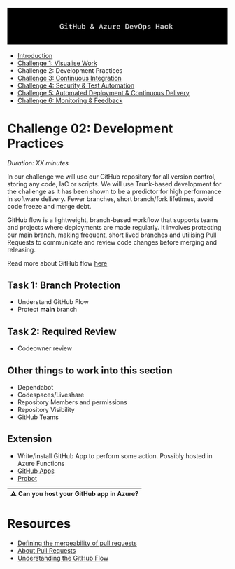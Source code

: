 ![Banner](../../resources/WelcomeBanner.png)

- [Introduction](/../..)
- [Challenge 1: Visualise Work](../../content/01_visualise_work)
- Challenge 2: Development Practices
- [Challenge 3: Continuous Integration](../../content/03_continuous_integration)
- [Challenge 4: Security & Test Automation](../../content/04_security_and_test_automation)
- [Challenge 5: Automated Deployment & Continuous Delivery](../../content/05_automated_deployment)
- [Challenge 6: Monitoring & Feedback](../../content/06_monitoring_and_feedback)

# Challenge 02: Development Practices  
_Duration: XX minutes_  

In our challenge we will use our GitHub repository for all version control, storing any code, IaC or scripts. We will use Trunk-based development for the challenge as it has been shown to be a predictor for high performance in software delivery.  Fewer branches, short branch/fork lifetimes, avoid code freeze and merge debt.

GitHub flow is a lightweight, branch-based workflow that supports teams and projects where deployments are made regularly.  It involves protecting our main branch, making frequent, short lived branches and utilising Pull Requests to communicate and review code changes before merging and releasing.

Read more about GitHub flow [here](https://guides.github.com/introduction/flow/)

## Task 1: Branch Protection

- Understand GitHub Flow
- Protect **main** branch

## Task 2: Required Review

- Codeowner review

## Other things to work into this section

- Dependabot
- Codespaces/Liveshare
- Repository Members and permissions
- Repository Visibility
- GitHub Teams

## Extension

- Write/install GitHub App to perform some action.  Possibly hosted in Azure Functions
- [GitHub Apps](https://docs.github.com/en/free-pro-team@latest/developers/apps)
- [Probot](https://github.com/probot/probot)

| :warning: Can you host your GitHub app in Azure? |
| --- |

# Resources

- [Defining the mergeability of pull requests](https://docs.github.com/en/free-pro-team@latest/github/administering-a-repository/defining-the-mergeability-of-pull-requests)  
- [About Pull Requests](https://docs.github.com/en/free-pro-team@latest/github/collaborating-with-issues-and-pull-requests/about-pull-requests)
- [Understanding the GitHub Flow](https://guides.github.com/introduction/flow/)
